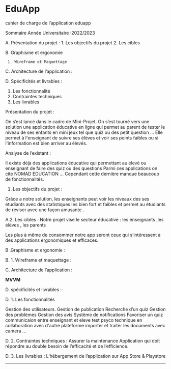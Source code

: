 # EduApp



cahier de charge de l’application 
eduapp




Sommaire
Année Universitaire :2022/2023
           
           
 A. Présentation du projet :
      1. Les objectifs du projet
      2. Les cibles
         
B.  Graphisme et ergonomie

     1. Wireframe et Maquettage

C. Architecture de l’application :

D. Spécificités et livrables :
  1. Les fonctionnalité
  2. Contraintes techniques
  3. Les livrables



Présentation du projet :

On s’est lancé dans le cadre de Mini-Projet. On s’est tourné vers une solution  une application éducative en ligne qui permet au parent de tester le
niveau de ses enfants en mini jeux tel que quiz ou des petit
question ... Elle permet à l'enseignant de suivre ses élèves et voir ses points faibles ou si l'information est bien arriver au élevés.





Analyse de l’existant :

Il existe déjà des applications éducative qui permettant au élevé ou enseignant de faire des quiz ou des questions
Parmi ces applications on cite NOMAD EDUCATION …
Cependant cette dernière manque beaucoup de fonctionnalités.







1. Les objectifs du projet :

Grâce a notre solution, les enseignants peut voir les niveaux des ses étudiants avec des statistiques les bien fort et faibles et permet au étudiants de réviser  avec une façon amusante
.

A.2.  Les cibles :
Notre projet vise le secteur éducative :
les enseignants ,les élèves , les parents

Les plus à même de consommer notre app seront ceux qui s’intéressent à des applications ergonomiques et efficaces.

B .Graphisme et ergonomie :

B. 1. Wireframe et maquettage :



 C. Architecture de l’application :

**MVVM**

  
D. spécificités et livrables :

D. 1. Les fonctionnalités 

Gestion des utilisateurs.
Gestion de publication
Recherche d’un quiz
Gestion des problèmes
Gestion des avis 
Système de notifications 
Favoriser un quiz
communicaion entre enseignant et eleve 
test psyco technique en collaboration avec d'autre plateforme
importer et traiter les documents avec  camera
...




D. 2. Contraintes techniques :
Assurer la maintenance
Application qui doit répondre au double besoin de l’efficacité et de l’efficience.
               
D. 3. Les livrables :
L’hébergement de l’application sur App Store & Playstore 


*****

















